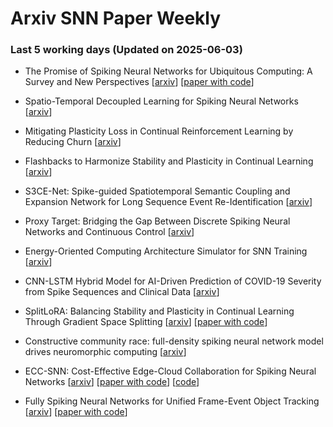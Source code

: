 # Arxiv SNN Paper Weekly


 ### **Last 5 working days (Updated on 2025-06-03)** 


- The Promise of Spiking Neural Networks for Ubiquitous Computing: A Survey and New Perspectives [[arxiv](https://arxiv.org/abs/2506.01737)] [[paper with code](https://paperswithcode.com/paper/the-promise-of-spiking-neural-networks-for)]

- Spatio-Temporal Decoupled Learning for Spiking Neural Networks [[arxiv](https://arxiv.org/abs/2506.01117)]

- Mitigating Plasticity Loss in Continual Reinforcement Learning by Reducing Churn [[arxiv](https://arxiv.org/abs/2506.00592)]

- Flashbacks to Harmonize Stability and Plasticity in Continual Learning [[arxiv](https://arxiv.org/abs/2506.00477)]

- S3CE-Net: Spike-guided Spatiotemporal Semantic Coupling and Expansion Network for Long Sequence Event Re-Identification [[arxiv](https://arxiv.org/abs/2505.24401)]

- Proxy Target: Bridging the Gap Between Discrete Spiking Neural Networks and Continuous Control [[arxiv](https://arxiv.org/abs/2505.24161)]

- Energy-Oriented Computing Architecture Simulator for SNN Training [[arxiv](https://arxiv.org/abs/2505.24137)]

- CNN-LSTM Hybrid Model for AI-Driven Prediction of COVID-19 Severity from Spike Sequences and Clinical Data [[arxiv](https://arxiv.org/abs/2505.23879)]

- SplitLoRA: Balancing Stability and Plasticity in Continual Learning Through Gradient Space Splitting [[arxiv](https://arxiv.org/abs/2505.22370)] [[paper with code](https://paperswithcode.com/paper/splitlora-balancing-stability-and-plasticity)]

- Constructive community race: full-density spiking neural network model drives neuromorphic computing [[arxiv](https://arxiv.org/abs/2505.21185)]

- ECC-SNN: Cost-Effective Edge-Cloud Collaboration for Spiking Neural Networks [[arxiv](https://arxiv.org/abs/2505.20835)] [[paper with code](https://paperswithcode.com/paper/ecc-snn-cost-effective-edge-cloud)] [[code](https://github.com/AmazingDD/ECC-SNN)]

- Fully Spiking Neural Networks for Unified Frame-Event Object Tracking [[arxiv](https://arxiv.org/abs/2505.20834)] [[paper with code](https://paperswithcode.com/paper/fully-spiking-neural-networks-for-unified)]

